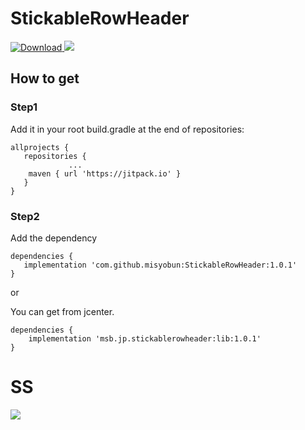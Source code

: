 # StickableRowHeader 
 [ ![Download](https://api.bintray.com/packages/misyobun/maven/StickableRowHeader/images/download.svg) ](https://bintray.com/misyobun/maven/StickableRowHeader/_latestVersion)
[![](https://jitpack.io/v/misyobun/StickableRowHeader.svg)](https://jitpack.io/#misyobun/StickableRowHeader)

## How to get 

### Step1

Add it in your root build.gradle at the end of repositories:

```
allprojects {
   repositories {
			 ...
   	maven { url 'https://jitpack.io' }
   }
}	
```
### Step2

Add the dependency
```
dependencies {
   implementation 'com.github.misyobun:StickableRowHeader:1.0.1'
}
``` 

or 

You can get from jcenter.

```
dependencies {
    implementation 'msb.jp.stickablerowheader:lib:1.0.1'
}
```

# SS

![](https://user-images.githubusercontent.com/509448/47357409-920c0300-d701-11e8-8a99-ef62e89acb45.gif)

